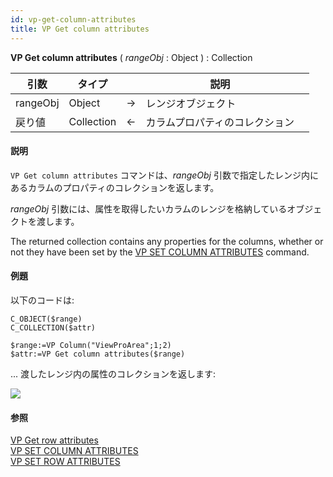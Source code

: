 ```yaml
---
id: vp-get-column-attributes
title: VP Get column attributes
---
```


<!-- REF #_method_.VP Get column attributes.Syntax -->

**VP Get column attributes** (  _rangeObj_ : Object ) : Collection<!-- END REF -->

<!-- REF #_method_.VP Get column attributes.Params -->

| 引数       | タイプ        |    | 説明              |                  |
| -------- | ---------- | -- | --------------- | ---------------- |
| rangeObj | Object     | -> | レンジオブジェクト       |                  |
| 戻り値      | Collection | <- | カラムプロパティのコレクション | <!-- END REF --> |

#### 説明

`VP Get column attributes` コマンドは、<!-- REF #_method_.VP Get column attributes.Summary -->_rangeObj_ 引数で指定したレンジ内にあるカラムのプロパティのコレクションを返します<!-- END REF -->。

_rangeObj_ 引数には、属性を取得したいカラムのレンジを格納しているオブジェクトを渡します。

The returned collection contains any properties for the columns, whether or not they have been set by the [VP SET COLUMN ATTRIBUTES](vp-set-column-attributes.md) command.

#### 例題

以下のコードは:

```4d
C_OBJECT($range)
C_COLLECTION($attr)
 
$range:=VP Column("ViewProArea";1;2)
$attr:=VP Get column attributes($range)
```

... 渡したレンジ内の属性のコレクションを返します:

![](../../assets/en/ViewPro/cmd_vpGetColumnAttributes.PNG)

#### 参照

[VP Get row attributes](vp-get-row-attributes.md)<br/>
[VP SET COLUMN ATTRIBUTES](vp-set-column-attributes.md)<br/>
[VP SET ROW ATTRIBUTES](vp-set-row-attributes.md)
